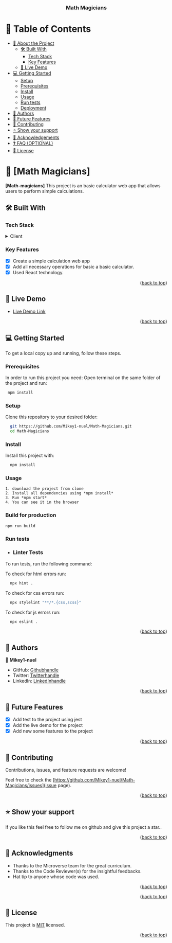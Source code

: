 <a name="readme-top"></a>

<div align="center">

  <h3><b>Math Magicians</b></h3>

</div>

# 📗 Table of Contents

- [📖 About the Project](#about-project)
  - [🛠 Built With](#built-with)
    - [Tech Stack](#tech-stack)
    - [Key Features](#key-features)
  - [🚀 Live Demo](#live-demo)
- [💻 Getting Started](#getting-started)
  - [Setup](#setup)
  - [Prerequisites](#prerequisites)
  - [Install](#install)
  - [Usage](#usage)
  - [Run tests](#run-tests)
  - [Deployment](#triangular_flag_on_post-deployment)
- [👥 Authors](#authors)
- [🔭 Future Features](#future-features)
- [🤝 Contributing](#contributing)
- [⭐️ Show your support](#support)
- [🙏 Acknowledgements](#acknowledgements)
- [❓ FAQ (OPTIONAL)](#faq)
- [📝 License](#license)

# 📖 [Math Magicians] <a name="about-project"></a>

**[Math-magicians]** This project is an basic calculator web app  that allows users to perform simple calculations.

## 🛠 Built With <a name="HTML, CSS, Javascript and React"></a>

### Tech Stack <a name="tech-stack"></a>

<details>
  <summary>Client</summary>
  <ul>
    <li><a href="https://html.com/#What_is_HTML">"HTML"</a></li>
    <li><a href="https://html.com/css/#What_is_CSS">"CSS"</a></li>
    <li><a href="https://www.javascript.com/">"Javascript"</a></li>
    <li><a href="https://fr.legacy.reactjs.org/">"React"</a></li>
  </ul>
</details>

### Key Features <a name="key-features"></a>

- [x] Create a simple calculation web app
- [x] Add all necessary operations for basic a basic calculator.
- [x] Used React technology.

<p align="right">(<a href="#readme-top">back to top</a>)</p>

## 🚀 Live Demo <a name="live-demo"></a>

- [Live Demo Link](https://mikey1-nuel.github.io/Math-Magicians/public)

<p align="right">(<a href="#readme-top">back to top</a>)</p>

## 💻 Getting Started <a name="getting-started"></a>

To get a local copy up and running, follow these steps.

### Prerequisites

In order to run this project you need:
Open terminal on the same folder of the project and run:

```sh
 npm install
```

### Setup

Clone this repository to your desired folder:

```sh
  git https://github.com/Mikey1-nuel/Math-Magicians.git
  cd Math-Magicians
```

### Install

Install this project with:

```sh
  npm install
```

### Usage

```
1. download the project from clone
2. Install all dependencies using *npm install*
3. Run *npm start*
4. You can see it in the browser
```

### Build for production

```
npm run build
```

### Run tests

- ### Linter Tests

To run tests, run the following command:

To check for html errors run:

```sh
  npx hint .
```

To check for css errors run:

```sh
  npx stylelint "**/*.{css,scss}"
```

To check for js errors run:

```sh
  npx eslint .
```

<p align="right">(<a href="#readme-top">back to top</a>)</p>

## 👥 Authors <a name="authors"></a>

👤 **Mikey1-nuel**

- GitHub: [Githubhandle](https://github.com/Mikey1-nuel)
- Twitter: [Twitterhandle](https://twitter.com/Mikey_nuel)
- LinkedIn: [LinkedInhandle](https://www.linkedin.com/in/emmanuel-nwoye-5915141b8/)

<p align="right">(<a href="#readme-top">back to top</a>)</p>

## 🔭 Future Features <a name="future-features"></a>

- [x] Add test to the project using jest
- [x] Add the live demo for the project
- [x] Add new some features to the project

<p align="right">(<a href="#readme-top">back to top</a>)</p>

## 🤝 Contributing <a name="contributing"></a>

Contributions, issues, and feature requests are welcome!

Feel free to check the [https://github.com/Mikey1-nuel/Math-Magicians/issues](issue page).

<p align="right">(<a href="#readme-top">back to top</a>)</p>

## ⭐️ Show your support <a name="support"></a>

If you like this feel free to follow me on github and give this project a star..

<p align="right">(<a href="#readme-top">back to top</a>)</p>

## 🙏 Acknowledgments <a name="acknowledgements"></a>

- Thanks to the Microverse team for the great curriculum.
- Thanks to the Code Reviewer(s) for the insightful feedbacks.
- Hat tip to anyone whose code was used.

<p align="right">(<a href="#readme-top">back to top</a>)</p>

<p align="right">(<a href="#readme-top">back to top</a>)</p>


## 📝 License <a name="license"></a>

This project is [MIT](./LICENSE) licensed.

<p align="right">(<a href="#readme-top">back to top</a>)</p>